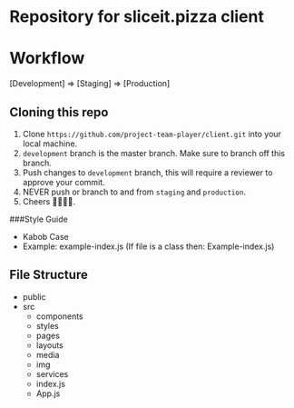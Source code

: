 # Repository for sliceit.pizza client

# Workflow
[Development] => [Staging] => [Production]

## Cloning this repo
1. Clone `https://github.com/project-team-player/client.git` into your local machine.
2. `development` branch is the master branch. Make sure to branch off this branch.
3. Push changes to `development` branch, this will require a reviewer to approve your commit.
4. NEVER push or branch to and from `staging` and `production`.
5. Cheers 🍕🍻🍺🍕.

###Style Guide
* Kabob Case
* Example: example-index.js (If file is a class then: Example-index.js)

## File Structure
* public
* src
  * components
  * styles
  * pages
  * layouts
  * media
   * img
  * services
  * index.js
  * App.js
